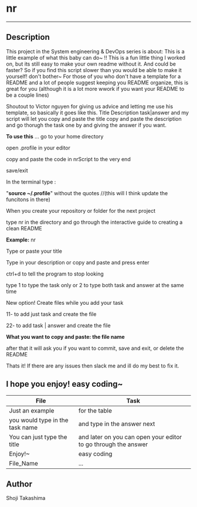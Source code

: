 # nr
---
## Description

This project in the System engineering & DevOps series is about:
This is a little example of what this baby can do~
!! This is a fun little thing I worked on, but its still easy to make your own readme without it. And could be faster? So if you find this script slower than you would be able to make it yourself! don't bother~
For those of you who don't have a template for a README and a lot of people suggest
keeping you README organize, this is great for you (although it is a lot more wwork if you want your README to be a couple lines)

Shoutout to Victor nguyen for giving us advice and letting me use his template, so basically it goes like this.
Title
Description
task|answer
and my script will
let you copy and paste the title
copy and paste the description
and go thorugh the task one by and giving the answer if you want.

**To use this** ... 
go to your home directory

open .profile in your editor

copy and paste the code in nrScript to the very end

save/exit

In the terminal type :

"**source ~/.profile**" without the quotes //(this will I think update the funcitons in there)

When you create your repository or folder for the next project

type nr in the directory and go through the interactive guide to creating a clean README


**Example:** 
nr

Type or paste your title

Type in your description or copy and paste and press enter

ctrl+d to tell the program to stop looking

type 1 to type the task only or 2 to type both task and answer at the same time

New option! Create files while you add your task

11- to add just task and create the file

22- to add task | answer and create the file

**What you want to copy and paste: the file name**

after that it will ask you if you want to commit, save and exit, or delete the README

Thats it! If there are any issues then slack me and ill do my best to fix it.

I hope you enjoy! easy coding~
---
File|Task
---|---
Just an example | for the table
you would type in the task name | and type in the answer next
You can just type the title | and later on you can open your editor to go through the answer
Enjoy!~ | easy coding
File_Name | ...

## Author
Shoji Takashima
